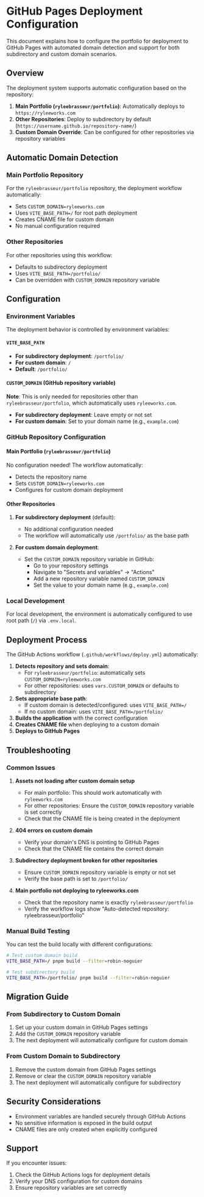 # GitHub Pages Deployment Configuration

This document explains how to configure the portfolio for deployment to GitHub Pages with automated domain detection and support for both subdirectory and custom domain scenarios.

## Overview

The deployment system supports automatic configuration based on the repository:

1. **Main Portfolio (`ryleebrasseur/portfolio`)**: Automatically deploys to `https://ryleeworks.com`
2. **Other Repositories**: Deploy to subdirectory by default (`https://username.github.io/repository-name/`)
3. **Custom Domain Override**: Can be configured for other repositories via repository variables

## Automatic Domain Detection

### Main Portfolio Repository

For the `ryleebrasseur/portfolio` repository, the deployment workflow automatically:

- Sets `CUSTOM_DOMAIN=ryleeworks.com`
- Uses `VITE_BASE_PATH=/` for root path deployment
- Creates CNAME file for custom domain
- No manual configuration required

### Other Repositories

For other repositories using this workflow:

- Defaults to subdirectory deployment
- Uses `VITE_BASE_PATH=/portfolio/` 
- Can be overridden with `CUSTOM_DOMAIN` repository variable

## Configuration

### Environment Variables

The deployment behavior is controlled by environment variables:

#### `VITE_BASE_PATH`

- **For subdirectory deployment**: `/portfolio/`
- **For custom domain**: `/`
- **Default**: `/portfolio/`

#### `CUSTOM_DOMAIN` (GitHub repository variable)

**Note**: This is only needed for repositories other than `ryleebrasseur/portfolio`, which automatically uses `ryleeworks.com`.

- **For subdirectory deployment**: Leave empty or not set
- **For custom domain**: Set to your domain name (e.g., `example.com`)

### GitHub Repository Configuration

#### Main Portfolio (`ryleebrasseur/portfolio`)

No configuration needed! The workflow automatically:
- Detects the repository name
- Sets `CUSTOM_DOMAIN=ryleeworks.com`
- Configures for custom domain deployment

#### Other Repositories

1. **For subdirectory deployment** (default):

   - No additional configuration needed
   - The workflow will automatically use `/portfolio/` as the base path

2. **For custom domain deployment**:
   - Set the `CUSTOM_DOMAIN` repository variable in GitHub:
     - Go to your repository settings
     - Navigate to "Secrets and variables" → "Actions"
     - Add a new repository variable named `CUSTOM_DOMAIN`
     - Set the value to your domain name (e.g., `example.com`)

### Local Development

For local development, the environment is automatically configured to use root path (`/`) via `.env.local`.

## Deployment Process

The GitHub Actions workflow (`.github/workflows/deploy.yml`) automatically:

1. **Detects repository and sets domain**:
   - For `ryleebrasseur/portfolio`: automatically sets `CUSTOM_DOMAIN=ryleeworks.com`
   - For other repositories: uses `vars.CUSTOM_DOMAIN` or defaults to subdirectory
2. **Sets appropriate base path**:
   - If custom domain is detected/configured: uses `VITE_BASE_PATH=/`
   - If no custom domain: uses `VITE_BASE_PATH=/portfolio/`
3. **Builds the application** with the correct configuration
4. **Creates CNAME file** when deploying to a custom domain
5. **Deploys to GitHub Pages**

## Troubleshooting

### Common Issues

1. **Assets not loading after custom domain setup**

   - For main portfolio: This should work automatically with `ryleeworks.com`
   - For other repositories: Ensure the `CUSTOM_DOMAIN` repository variable is set correctly
   - Check that the CNAME file is being created in the deployment

2. **404 errors on custom domain**

   - Verify your domain's DNS is pointing to GitHub Pages
   - Check that the CNAME file contains the correct domain

3. **Subdirectory deployment broken for other repositories**
   - Ensure `CUSTOM_DOMAIN` repository variable is empty or not set
   - Verify the base path is set to `/portfolio/`

4. **Main portfolio not deploying to ryleeworks.com**
   - Check that the repository name is exactly `ryleebrasseur/portfolio`
   - Verify the workflow logs show "Auto-detected repository: ryleebrasseur/portfolio"

### Manual Build Testing

You can test the build locally with different configurations:

```bash
# Test custom domain build
VITE_BASE_PATH=/ pnpm build --filter=robin-noguier

# Test subdirectory build
VITE_BASE_PATH=/portfolio/ pnpm build --filter=robin-noguier
```

## Migration Guide

### From Subdirectory to Custom Domain

1. Set up your custom domain in GitHub Pages settings
2. Add the `CUSTOM_DOMAIN` repository variable
3. The next deployment will automatically configure for custom domain

### From Custom Domain to Subdirectory

1. Remove the custom domain from GitHub Pages settings
2. Remove or clear the `CUSTOM_DOMAIN` repository variable
3. The next deployment will automatically configure for subdirectory

## Security Considerations

- Environment variables are handled securely through GitHub Actions
- No sensitive information is exposed in the build output
- CNAME files are only created when explicitly configured

## Support

If you encounter issues:

1. Check the GitHub Actions logs for deployment details
2. Verify your DNS configuration for custom domains
3. Ensure repository variables are set correctly

